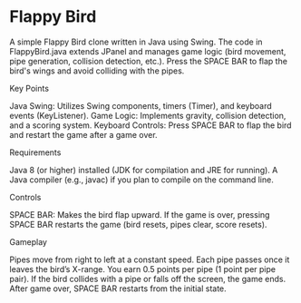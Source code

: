 # Flappy Bird

A simple Flappy Bird clone written in Java using Swing. The code in FlappyBird.java extends JPanel and manages game logic (bird movement, pipe generation, collision detection, etc.). Press the SPACE BAR to flap the bird's wings and avoid colliding with the pipes.

Key Points

Java Swing: Utilizes Swing components, timers (Timer), and keyboard events (KeyListener).
Game Logic: Implements gravity, collision detection, and a scoring system.
Keyboard Controls: Press SPACE BAR to flap the bird and restart the game after a game over.

Requirements

Java 8 (or higher) installed (JDK for compilation and JRE for running).
A Java compiler (e.g., javac) if you plan to compile on the command line.

Controls

SPACE BAR:
Makes the bird flap upward.
If the game is over, pressing SPACE BAR restarts the game (bird resets, pipes clear, score resets).

Gameplay

Pipes move from right to left at a constant speed.
Each pipe passes once it leaves the bird’s X-range. You earn 0.5 points per pipe (1 point per pipe pair).
If the bird collides with a pipe or falls off the screen, the game ends.
After game over, SPACE BAR restarts from the initial state.
